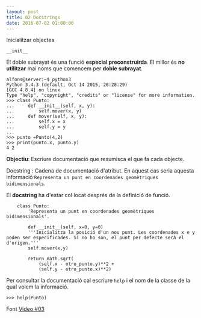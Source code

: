 ```yaml
---
layout: post
title: 02 Docstrings
date: 2016-07-02 01:00:00
---
```


Inicialitzar objectes


	__init__
	
El doble subrayat és una funció **especial preconstruirda**. El millor és **no utilitzar** mai noms que comencem per **doble subrayat**.

```
alfons@server:~$ python3
Python 3.4.3 (default, Oct 14 2015, 20:28:29) 
[GCC 4.8.4] on linux
Type "help", "copyright", "credits" or "license" for more information.
>>> class Punto:
...     def __init__(self, x, y):
...         self.mover(x, y)
...     def mover(self, x, y):
...         self.x = x
...         self.y = y
... 
>>> punto =Punto(4,2)
>>> print(punto.x, punto.y)
4 2
```

**Objectiu**: Escriure documentació que resumisca el que fa cada objecte.

Docstring
: Cadena de documentació d'atribut. En aquest cas seria aquesta informació `Representa un punt en coordenades geomètriques bidimensionals`.

El **docstring** ha d'estar col·locat després de la definició de funció.

```
	class Punto:
		'Representa un punt en coordenades geomètriques bidimensionals'.

		def __init__(self, x=0, y=0)
		'''Inicialitza la posició d'un nou punt. Les coordenades x e y poden ser especificades. Si no ho son, el punt per defecte serà el d'origen.'''
		self.mover(x,y)
		
		return math.sqrt(
			(self.x - otro_punto.y)**2 +
			(self.y - otro_punto.x)**2)

```

Per consultar la documentació cal escriure `help` i el nom de la classe de la qual volem la informació.

	>>> help(Punto)



Font [Video #03](https://www.youtube.com/watch?v=-Oz1bxqM5_E)


